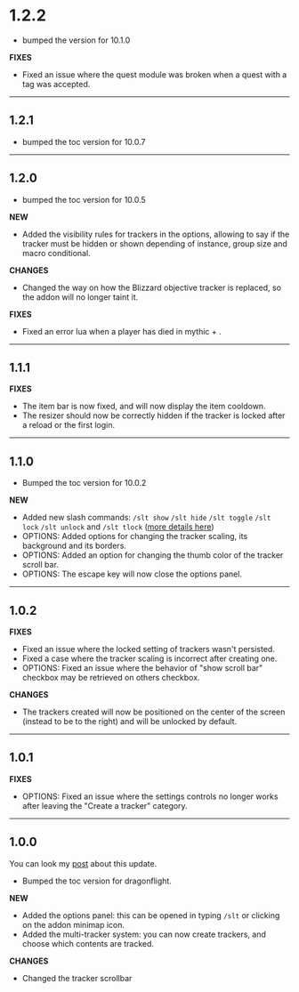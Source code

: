 # 1.2.2

- bumped the version for 10.1.0

**FIXES**

- Fixed an issue where the quest module was broken when a quest with a tag was accepted.

---

## 1.2.1

- bumped the toc version for 10.0.7

---

## 1.2.0

- bumped the toc version for 10.0.5

**NEW**

- Added the visibility rules for trackers in the options, allowing to say if the tracker must be hidden or shown depending of instance, group size and macro conditional.

**CHANGES**

- Changed the way on how the Blizzard objective tracker is replaced, so the addon will no longer taint it.

**FIXES**

- Fixed an error lua when a player has died in mythic + .

---

## 1.1.1

**FIXES**

- The item bar is now fixed, and will now display the item cooldown.
- The resizer should now be correctly hidden if the tracker is locked after a reload or the first login.

---

## 1.1.0

- Bumped the toc version for 10.0.2

**NEW**

- Added new slash commands: `/slt show` `/slt hide` `/slt toggle` `/slt lock` `/slt unlock` and `/slt tlock` ([more details here](https://github.com/Skamer/Syling-Tracker/issues/62#issuecomment-1312482626))
- OPTIONS: Added options for changing the tracker scaling, its background and its borders.
- OPTIONS: Added an option for changing the thumb color of the tracker scroll bar.
- OPTIONS: The escape key will now close the options panel.

---

## 1.0.2

**FIXES**

- Fixed an issue where the locked setting of trackers wasn't persisted.
- Fixed a case where the tracker scaling is incorrect after creating one.
- OPTIONS: Fixed an issue where the behavior of "show scroll bar" checkbox may be retrieved on others checkbox.

**CHANGES**

- The trackers created will now be positioned on the center of the screen (instead to be to the right) and will be unlocked by default.

---

## 1.0.1

**FIXES**

- OPTIONS: Fixed an issue where the settings controls no longer works after leaving the "Create a tracker" category.

---

## 1.0.0

You can look my [post](https://github.com/Skamer/Syling-Tracker/discussions/60) about this update.

- Bumped the toc version for dragonflight.

**NEW**

- Added the options panel: this can be opened in typing `/slt` or clicking on the addon minimap icon.
- Added the multi-tracker system: you can now create trackers, and choose which contents are tracked.

**CHANGES**

- Changed the tracker scrollbar
